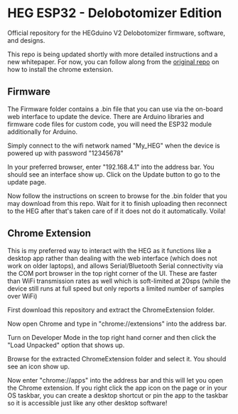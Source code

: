 # HEG ESP32 - Delobotomizer Edition

Official repository for the HEGduino V2 Delobotomizer firmware, software, and designs.

This repo is being updated shortly with more detailed instructions and a new whitepaper. For now, you can follow along from the [original repo](https://github.com/moothyknight/HEG_ESP32) on how to install the chrome extension. 

## Firmware

The Firmware folder contains a .bin file that you can use via the on-board web interface to update the device. There are Arduino libraries and firmware code files for custom code, you will need the ESP32 module additionally for Arduino.

Simply connect to the wifi network named "My_HEG" when the device is powered up with password "12345678"

In your preferred browser, enter "192.168.4.1" into the address bar. You should see an interface show up. Click on the Update button to go to the update page.

Now follow the instructions on screen to browse for the .bin folder that you may download from this repo. Wait for it to finish uploading then reconnect to the HEG after that's taken care of if it does not do it automatically. Voila!

## Chrome Extension

This is my preferred way to interact with the HEG as it functions like a desktop app rather than dealing with the web interface (which does not work on older laptops), and allows Serial/Bluetooth Serial connectivity via the COM port browser in the top right corner of the UI. These are faster than WiFi transmission rates as well which is soft-limited at 20sps (while the device still runs at full speed but only reports a limited number of samples over WiFi)

First download this repository and extract the ChromeExtension folder.

Now open Chrome and type in "chrome://extensions" into the address bar.

Turn on Developer Mode in the top right hand corner and then click the "Load Unpacked" option that shows up.

Browse for the extracted ChromeExtension folder and select it. You should see an icon show up.

Now enter "chrome://apps" into the address bar and this will let you open the Chrome extension. If you right click the app icon on the page or in your OS taskbar, you can create a desktop shortcut or pin the app to the taskbar so it is accessible just like any other desktop software!





